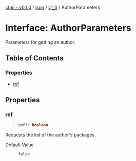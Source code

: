 [ctan - v0.1.0](../README.md) / [json](../modules/json.md) / [v1\_0](../modules/json.v1_0.md) / AuthorParameters

# Interface: AuthorParameters

Parameters for getting an author.

## Table of Contents

### Properties

- [ref](json.v1_0.AuthorParameters.md#ref)

## Properties

### ref

> <b>
>
> ```typescript
> ref?: boolean
> ```
>
> </b>

Requests the list of the author's packages.

<dl>
<dt> Default Value</dt>
<dd><p>

`false`

</p></dd>
</dl>
